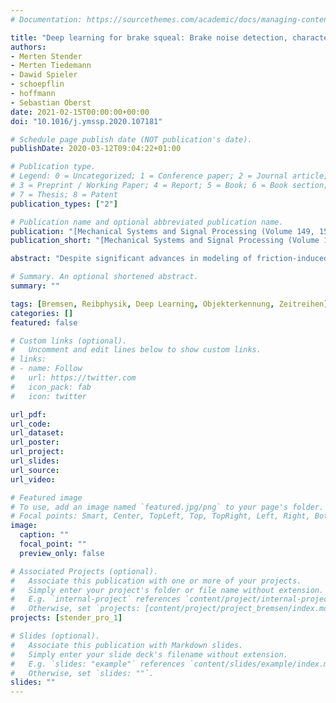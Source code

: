 ```yaml
---
# Documentation: https://sourcethemes.com/academic/docs/managing-content/

title: "Deep learning for brake squeal: Brake noise detection, characterization and prediction"
authors:
- Merten Stender
- Merten Tiedemann
- Dawid Spieler
- schoepflin
- hoffmann
- Sebastian Oberst
date: 2021-02-15T00:00:00+00:00
doi: "10.1016/j.ymssp.2020.107181"

# Schedule page publish date (NOT publication's date).
publishDate: 2020-03-12T09:04:22+01:00

# Publication type.
# Legend: 0 = Uncategorized; 1 = Conference paper; 2 = Journal article;
# 3 = Preprint / Working Paper; 4 = Report; 5 = Book; 6 = Book section;
# 7 = Thesis; 8 = Patent
publication_types: ["2"]

# Publication name and optional abbreviated publication name.
publication: "[Mechanical Systems and Signal Processing (Volume 149, 15. February 2021, 107181)](https://www.sciencedirect.com/journal/mechanical-systems-and-signal-processing)"
publication_short: "[Mechanical Systems and Signal Processing (Volume 149, 15. February 2021, 107181)](https://www.sciencedirect.com/journal/mechanical-systems-and-signal-processing)"

abstract: "Despite significant advances in modeling of friction-induced vibrations and brake squeal, the majority of industrial research and design is still conducted experimentally, since many aspects of squeal and its mechanisms involved remain unknown. In practice, measurement data is available in large amounts. We report here for the first time on novel strategies for handling data-intensive vibration testings to gain better insights into friction brake system vibrations and noise generation mechanisms. Machine learning-based methods to detect and characterize vibrations, to understand sensitivities and to predict brake squeal are applied with the aim to illustrate how interdisciplinary approaches can leverage the potential of data science techniques for classical mechanical engineering challenges. In the first part, a deep learning brake squeal detector is developed to identify several classes of typical friction noise recordings. The detection method is rooted in recent computer vision techniques for object detection based on convolutional neural networks (CNN). It allows to overcome limitations of classical approaches that solely rely on instantaneous spectral properties of the recorded noise. Results indicate superior detection and characterization quality when compared to a state-of-the-art brake squeal detector. In the second part, a recurrent neural network (RNN) is employed to learn the parametric patterns that determine the dynamic stability of an operating brake system. Given a set of multivariate loading conditions, the RNN learns to predict the noise generation of the structure. The validated RNN represents a virtual twin model for the squeal behavior of a specific brake system. It is found that this model can predict the occurrence and the onset of brake squeal with high accuracy and that it can identify the complicated patterns and temporal dependencies in the loading conditions that drive the dynamical structure into regimes of instability. Large data sets from commercial brake system testing are used to train and validate the models."

# Summary. An optional shortened abstract.
summary: ""

tags: [Bremsen, Reibphysik, Deep Learning, Objekterkennung, Zeitreihen]
categories: []
featured: false

# Custom links (optional).
#   Uncomment and edit lines below to show custom links.
# links:
# - name: Follow
#   url: https://twitter.com
#   icon_pack: fab
#   icon: twitter

url_pdf:
url_code:
url_dataset:
url_poster:
url_project: 
url_slides:
url_source:
url_video: 

# Featured image
# To use, add an image named `featured.jpg/png` to your page's folder. 
# Focal points: Smart, Center, TopLeft, Top, TopRight, Left, Right, BottomLeft, Bottom, BottomRight.
image:
  caption: ""
  focal_point: ""
  preview_only: false

# Associated Projects (optional).
#   Associate this publication with one or more of your projects.
#   Simply enter your project's folder or file name without extension.
#   E.g. `internal-project` references `content/project/internal-project/index.md`.
#   Otherwise, set `projects: [content/project/project_bremsen/index.md]`.
projects: [stender_pro_1]

# Slides (optional).
#   Associate this publication with Markdown slides.
#   Simply enter your slide deck's filename without extension.
#   E.g. `slides: "example"` references `content/slides/example/index.md`.
#   Otherwise, set `slides: ""`.
slides: ""
---
```

